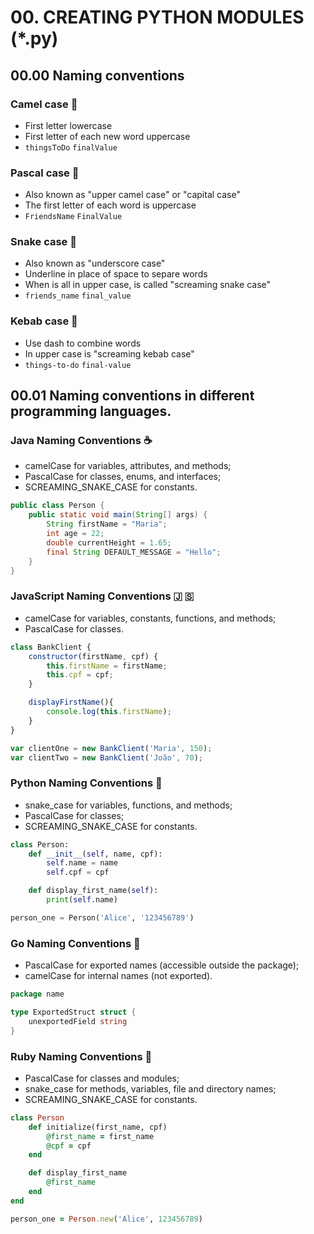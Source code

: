 # 00. CREATING PYTHON MODULES (*.py)
## 00.00 Naming conventions
### Camel case 🐪
- First letter lowercase
- First letter of each new word uppercase
- `thingsToDo` `finalValue`
### Pascal case 🦎
- Also known as "upper camel case" or "capital case"
- The first letter of each word is uppercase
- `FriendsName` `FinalValue`
### Snake case 🐍
- Also known as "underscore case"
- Underline in place of space to separe words
- When is all in upper case, is called "screaming snake case"
- `friends_name` `final_value`
### Kebab case 🌯
- Use dash to combine words
- In upper case is "screaming kebab case"
- `things-to-do` `final-value`

## 00.01 Naming conventions in different programming languages.

### Java Naming Conventions ☕

- camelCase for variables, attributes, and methods;
- PascalCase for classes, enums, and interfaces;
- SCREAMING_SNAKE_CASE for constants.

```java
public class Person {
    public static void main(String[] args) {
        String firstName = "Maria";
        int age = 22;
        double currentHeight = 1.65;
        final String DEFAULT_MESSAGE = "Hello";
    }
}
```

### JavaScript Naming Conventions 🇯 🇸

- camelCase for variables, constants, functions, and methods;
- PascalCase for classes.

```javascript
class BankClient {  
    constructor(firstName, cpf) { 
        this.firstName = firstName;
        this.cpf = cpf;
    }

    displayFirstName(){
        console.log(this.firstName);
    }
}

var clientOne = new BankClient('Maria', 150);
var clientTwo = new BankClient('João', 70);
```

### Python Naming Conventions 🐍

- snake_case for variables, functions, and methods;
- PascalCase for classes;
- SCREAMING_SNAKE_CASE for constants.

```python
class Person:
    def __init__(self, name, cpf):
        self.name = name
        self.cpf = cpf

    def display_first_name(self):
        print(self.name)

person_one = Person('Alice', '123456789')
```

### Go Naming Conventions 🔷

- PascalCase for exported names (accessible outside the package);
- camelCase for internal names (not exported).

```go
package name

type ExportedStruct struct {
    unexportedField string
}
```

### Ruby Naming Conventions 🔻

- PascalCase for classes and modules;
- snake_case for methods, variables, file and directory names;
- SCREAMING_SNAKE_CASE for constants.

```ruby
class Person
    def initialize(first_name, cpf)
        @first_name = first_name
        @cpf = cpf
    end

    def display_first_name
        @first_name
    end
end

person_one = Person.new('Alice', 123456789)
```